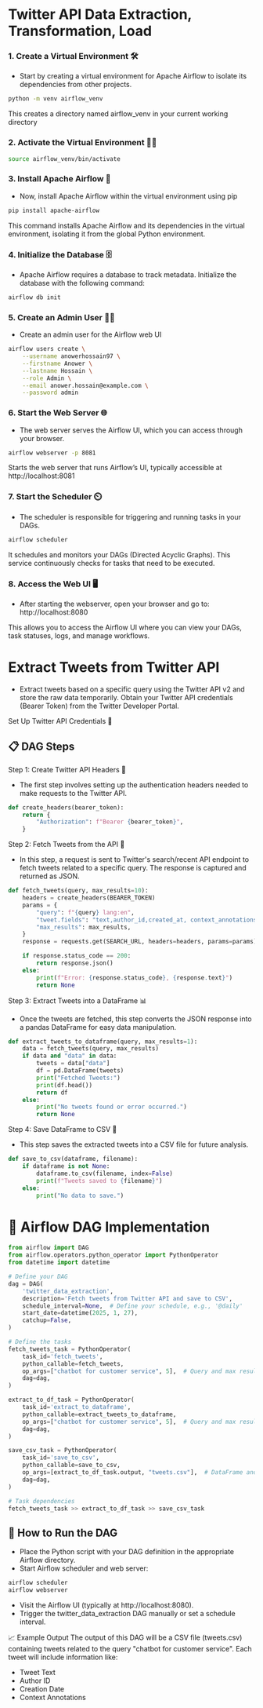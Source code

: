 # Twitter API Data Extraction, Transformation, Load

### 1. Create a Virtual Environment 🛠️
- Start by creating a virtual environment for Apache Airflow to isolate its dependencies from other projects.
```bash
python -m venv airflow_venv
```
This creates a directory named airflow_venv in your current working directory

### 2. Activate the Virtual Environment 🧑‍💻
```bash
source airflow_venv/bin/activate
```

### 3. Install Apache Airflow 🚀
- Now, install Apache Airflow within the virtual environment using pip

```bash
pip install apache-airflow
```
This command installs Apache Airflow and its dependencies in the virtual environment, isolating it from the global Python environment.

### 4. Initialize the Database 🗄️
- Apache Airflow requires a database to track metadata. Initialize the database with the following command:

```bash
airflow db init
```

### 5. Create an Admin User 👨‍💻
- Create an admin user for the Airflow web UI

```bash
airflow users create \
    --username anowerhossain97 \
    --firstname Anower \
    --lastname Hossain \
    --role Admin \
    --email anower.hossain@example.com \
    --password admin
```

### 6. Start the Web Server 🌐
- The web server serves the Airflow UI, which you can access through your browser.

```bash
airflow webserver -p 8081
```
Starts the web server that runs Airflow’s UI, typically accessible at http://localhost:8081 

### 7. Start the Scheduler ⏲️
- The scheduler is responsible for triggering and running tasks in your DAGs.
```bash
airflow scheduler
```
It schedules and monitors your DAGs (Directed Acyclic Graphs). This service continuously checks for tasks that need to be executed.

### 8. Access the Web UI 🖥️
- After starting the webserver, open your browser and go to: http://localhost:8080

This allows you to access the Airflow UI where you can view your DAGs, task statuses, logs, and manage workflows.


# Extract Tweets from Twitter API
- Extract tweets based on a specific query using the Twitter API v2 and store the raw data temporarily. Obtain your Twitter API credentials (Bearer Token) from the Twitter Developer Portal.

Set Up Twitter API Credentials 🔑

## 📋 DAG Steps
Step 1: Create Twitter API Headers 📝

- The first step involves setting up the authentication headers needed to make requests to the Twitter API.
```python
def create_headers(bearer_token):
    return {
        "Authorization": f"Bearer {bearer_token}",
    }
```

Step 2: Fetch Tweets from the API 📡

- In this step, a request is sent to Twitter's search/recent API endpoint to fetch tweets related to a specific query. The response is captured and returned as JSON.
```python
def fetch_tweets(query, max_results=10):
    headers = create_headers(BEARER_TOKEN)
    params = {
        "query": f"{query} lang:en",
        "tweet.fields": "text,author_id,created_at, context_annotations",
        "max_results": max_results,
    }
    response = requests.get(SEARCH_URL, headers=headers, params=params)

    if response.status_code == 200:
        return response.json()
    else:
        print(f"Error: {response.status_code}, {response.text}")
        return None
```


Step 3: Extract Tweets into a DataFrame 📊

- Once the tweets are fetched, this step converts the JSON response into a pandas DataFrame for easy data manipulation.

```python
def extract_tweets_to_dataframe(query, max_results=1):
    data = fetch_tweets(query, max_results)
    if data and "data" in data:
        tweets = data["data"]
        df = pd.DataFrame(tweets)
        print("Fetched Tweets:")
        print(df.head())
        return df
    else:
        print("No tweets found or error occurred.")
        return None
```


Step 4: Save DataFrame to CSV 💾

- This step saves the extracted tweets into a CSV file for future analysis.
```python
def save_to_csv(dataframe, filename):
    if dataframe is not None:
        dataframe.to_csv(filename, index=False)
        print(f"Tweets saved to {filename}")
    else:
        print("No data to save.")
```

# 🐳 Airflow DAG Implementation

```python
from airflow import DAG
from airflow.operators.python_operator import PythonOperator
from datetime import datetime

# Define your DAG
dag = DAG(
    'twitter_data_extraction',
    description='Fetch tweets from Twitter API and save to CSV',
    schedule_interval=None,  # Define your schedule, e.g., '@daily'
    start_date=datetime(2025, 1, 27),
    catchup=False,
)

# Define the tasks
fetch_tweets_task = PythonOperator(
    task_id='fetch_tweets',
    python_callable=fetch_tweets,
    op_args=["chatbot for customer service", 5],  # Query and max results
    dag=dag,
)

extract_to_df_task = PythonOperator(
    task_id='extract_to_dataframe',
    python_callable=extract_tweets_to_dataframe,
    op_args=["chatbot for customer service", 5],  # Query and max results
    dag=dag,
)

save_csv_task = PythonOperator(
    task_id='save_to_csv',
    python_callable=save_to_csv,
    op_args=[extract_to_df_task.output, "tweets.csv"],  # DataFrame and file name
    dag=dag,
)

# Task dependencies
fetch_tweets_task >> extract_to_df_task >> save_csv_task
```


## 📅 How to Run the DAG
- Place the Python script with your DAG definition in the appropriate Airflow directory.
- Start Airflow scheduler and web server:
```bash
airflow scheduler
airflow webserver
```

- Visit the Airflow UI (typically at http://localhost:8080).
- Trigger the twitter_data_extraction DAG manually or set a schedule interval.

📈 Example Output
The output of this DAG will be a CSV file (tweets.csv) containing tweets related to the query "chatbot for customer service". Each tweet will include information like:
- Tweet Text
- Author ID
- Creation Date
- Context Annotations
